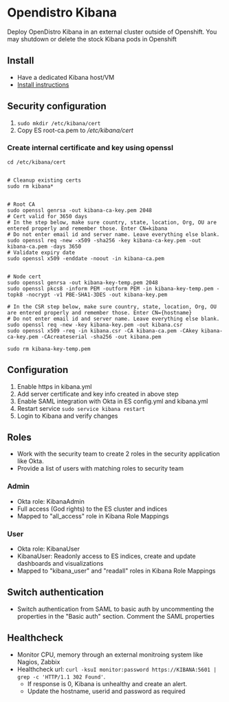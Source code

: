 # Opendistro Kibana
Deploy OpenDistro Kibana in an external cluster outside of Openshift. You may shutdown or delete the stock Kibana pods in Openshift

## Install
- Have a dedicated Kibana host/VM
- [Install instructions](https://opendistro.github.io/for-elasticsearch-docs/docs/kibana/)

## Security configuration
1. `sudo mkdir /etc/kibana/cert`
1. Copy ES root-ca.pem to _/etc/kibana/cert_

### Create internal certificate and key using openssl

    cd /etc/kibana/cert
    
    
    # Cleanup existing certs
    sudo rm kibana*
    
    
    # Root CA
    sudo openssl genrsa -out kibana-ca-key.pem 2048
    # Cert valid for 3650 days
    # In the step below, make sure country, state, location, Org, OU are entered properly and remember those. Enter CN=kibana
    # Do not enter email id and server name. Leave everything else blank.
    sudo openssl req -new -x509 -sha256 -key kibana-ca-key.pem -out kibana-ca.pem -days 3650
    # Validate expiry date
    sudo openssl x509 -enddate -noout -in kibana-ca.pem
    
    
    # Node cert
    sudo openssl genrsa -out kibana-key-temp.pem 2048
    sudo openssl pkcs8 -inform PEM -outform PEM -in kibana-key-temp.pem -topk8 -nocrypt -v1 PBE-SHA1-3DES -out kibana-key.pem
    
    # In the CSR step below, make sure country, state, location, Org, OU are entered properly and remember those. Enter CN={hostname}
    # Do not enter email id and server name. Leave everything else blank.
    sudo openssl req -new -key kibana-key.pem -out kibana.csr
    sudo openssl x509 -req -in kibana.csr -CA kibana-ca.pem -CAkey kibana-ca-key.pem -CAcreateserial -sha256 -out kibana.pem
    
    sudo rm kibana-key-temp.pem

## Configuration
1. Enable https in kibana.yml
2. Add server certificate and key info created in above step
3. Enable SAML integration with Okta in ES config.yml and kibana.yml
4. Restart service `sudo service kibana restart`
5. Login to Kibana and verify changes

## Roles
- Work with the security team to create 2 roles in the security application like Okta.
- Provide a list of users with matching roles to security team

### Admin
- Okta role: KibanaAdmin
- Full access (God rights) to the ES cluster and indices
- Mapped to "all_access" role in Kibana Role Mappings

### User
- Okta role: KibanaUser
- KibanaUser: Readonly access to ES indices, create and update dashboards and visualizations
- Mapped to "kibana_user" and "readall" roles in Kibana Role Mappings

## Switch authentication
- Switch authentication from SAML to basic auth by uncommenting the properties in the "Basic auth" section. Comment the SAML properties

## Healthcheck
- Monitor CPU, memory through an external monitroing system like Nagios, Zabbix
- Healthcheck url: `curl -ksuI monitor:password https://KIBANA:5601 | grep -c 'HTTP/1.1 302 Found'`. 
  - If response is 0, Kibana is unhealthy and create an alert.
  - Update the hostname, userid and password as required